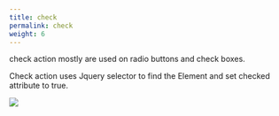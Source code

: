 ```yaml
---
title: check
permalink: check
weight: 6
---
```


check action mostly are used on radio buttons and check boxes. 

Check action uses Jquery selector to find the Element and set checked attribute to true. 

![](/images/check.jpg)
